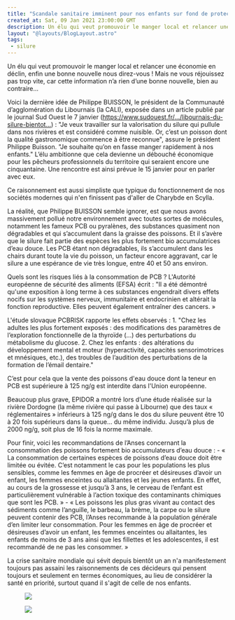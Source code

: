 ```yaml
---
title: "Scandale sanitaire imminent pour nos enfants sur fond de protection de l'environnement"
created_at: Sat, 09 Jan 2021 23:00:00 GMT
description: Un élu qui veut promouvoir le manger local et relancer une économie en déclin, enfin une bonne nouvelle nous direz-vous ! Mais ne vous...
layout: "@layouts/BlogLayout.astro"
tags:
 - silure
---
```

<p>Un élu qui veut promouvoir le manger local et relancer une économie en déclin, enfin une bonne nouvelle nous direz-vous ! Mais ne vous réjouissez pas trop vite, car cette information n’a rien d’une bonne nouvelle, bien au contraire…</p>
<p>Voici la dernière idée de Philippe BUISSON, le président de la Communauté d’agglomération du Libournais (la CALI), exposée dans un article publié par le journal Sud Ouest le 7 janvier (<a href="https://www.sudouest.fr/2021/01/07/libournais-du-silure-bientot-dans-les-assiettes-des-enfants-8261352-2966.php?fbclid=IwAR3JNPkbkhKiXqE5XHlrORWH1XLzZfwSSt3zWG19Hy-AzuIBV_J5WhSFzyQ" rel="noopener" target="_blank">https://www.sudouest.fr/.../libournais-du-silure-bientot...</a>) : "Je veux travailler sur la valorisation du silure qui pullule dans nos rivières et est considéré comme nuisible. Or, c’est un poisson dont la qualité gastronomique commence à être reconnue", assure le président Philippe Buisson. "Je souhaite qu’on en fasse manger rapidement à nos enfants."
L’élu ambitionne que cela devienne un débouché économique pour les pêcheurs professionnels du territoire qui seraient encore une cinquantaine. Une rencontre est ainsi prévue le 15 janvier pour en parler avec eux.</p>
<p>Ce raisonnement est aussi simpliste que typique du fonctionnement de nos sociétés modernes qui n'en finissent pas d'aller de Charybde en Scylla. </p>
<p>La réalité, que Philippe BUISSON semble ignorer, est que nous avons massivement pollué notre environnement avec toutes sortes de molécules, notamment les fameux PCB ou pyralènes, des substances quasiment non dégradables et qui s’accumulent dans la graisse des poissons. Et il s’avère que le silure fait partie des espèces les plus fortement bio accumulatrices d’eau douce.
Les PCB étant non dégradables, ils s’accumulent dans les chairs durant toute la vie du poisson, un facteur encore aggravant, car le silure a une espérance de vie très longue, entre 40 et 50 ans environ.</p>
<p>Quels sont les risques liés à la consommation de PCB ? 
L'Autorité européenne de sécurité des aliments (EFSA) écrit : "Il a été démontré qu'une exposition à long terme à ces substances engendrait divers effets nocifs sur les systèmes nerveux, immunitaire et endocrinien et altérait la fonction reproductive. Elles peuvent également entraîner des cancers. » </p>
<p>L'étude slovaque PCBRISK rapporte les effets observés :
 1. "Chez les adultes les plus fortement exposés : des modifications des paramètres de l’exploration fonctionnelle de la thyroïde (...) des perturbations du métabolisme du glucose.
2. Chez les enfants : des altérations du développement mental et moteur (hyperactivité, capacités sensorimotrices et mnésiques, etc.), des troubles de l’audition des perturbations de la formation de l’émail dentaire." </p>
<p>C’est pour cela que la vente des poissons d'eau douce dont la teneur en PCB est supérieure à 125 ng/g est interdite dans l'Union européenne. </p>
<p>Beaucoup plus grave, EPIDOR a montré lors d’une étude réalisée sur la rivière Dordogne (la même rivière qui passe à Libourne) que des taux « réglementaires » inférieurs à 125 ng/g dans le dos du silure peuvent être 10 à 20 fois supérieurs dans la queue… du même individu. Jusqu’à plus de 2000 ng/g, soit plus de 16 fois la norme maximale.</p>
<p>Pour finir, voici les recommandations de l’Anses concernant la consommation des poissons fortement bio accumulateurs d’eau douce : 
- « La consommation de certaines espèces de poissons d’eau douce doit être limitée ou évitée. C’est notamment le cas pour les populations les plus sensibles, comme les femmes en âge de procréer et désireuses d’avoir un enfant, les femmes enceintes ou allaitantes et les jeunes enfants. En effet, au cours de la grossesse et jusqu’à 3 ans, le cerveau de l’enfant est particulièrement vulnérable à l’action toxique des contaminants chimiques que sont les PCB. »
- « Les poissons les plus gras vivant au contact des sédiments comme l’anguille, le barbeau, la brème, la carpe ou le silure peuvent contenir des PCB, l’Anses recommande à la population générale d’en limiter leur consommation. Pour les femmes en âge de procréer et désireuses d’avoir un enfant, les femmes enceintes ou allaitantes, les enfants de moins de 3 ans ainsi que les fillettes et les adolescentes, il est recommandé de ne pas les consommer. »</p>
<p>La crise sanitaire mondiale qui sévit depuis bientôt un an n'a manifestement toujours pas assaini les raisonnements de ces décideurs qui pensent toujours et seulement en termes économiques, au lieu de considérer la santé en priorité, surtout quand il s'agit de celle de nos enfants.</p><figure><img src="https://static.wixstatic.com/media/76be40_288377f425ba498380e2986f5bbbae4d~mv2.jpg/v1/fit/w_646,h_431,al_c,q_80/file.png" /></figure><figure><img src="https://static.wixstatic.com/media/76be40_12c36e6de00445caaa07a9421af58abb~mv2.png/v1/fit/w_512,h_310,al_c,q_80/file.png" /></figure>
